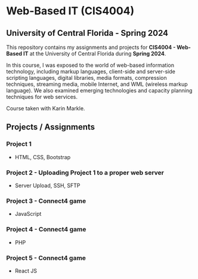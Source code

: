 # Web-Based IT (CIS4004)
## University of Central Florida - Spring 2024

This repository contains my assignments and projects for **CIS4004 - Web-Based IT** at the University of Central Florida during **Spring 2024**.

In this course, I was exposed to the world of web-based information technology, including markup languages, client-side and server-side scripting languages, digital libraries, media formats, compression techniques, streaming media, mobile Internet, and WML (wireless markup language). We also examined emerging technologies and capacity planning techniques for web services.

Course taken with Karin Markle.

## Projects / Assignments

### Project 1
- HTML, CSS, Bootstrap

### Project 2 - Uploading Project 1 to a proper web server
- Server Upload, SSH, SFTP

### Project 3 - Connect4 game
- JavaScript

### Project 4 - Connect4 game
- PHP

### Project 5 - Connect4 game
- React JS
